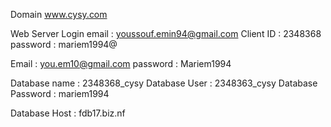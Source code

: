 

Domain www.cysy.com



Web Server
Login email : youssouf.emin94@gmail.com
Client ID : 2348368
password : mariem1994@


Email : you.em10@gmail.com
password : Mariem1994


Database name : 2348368_cysy
Database User : 2348363_cysy
Database Password : mariem1994

Database Host : fdb17.biz.nf
